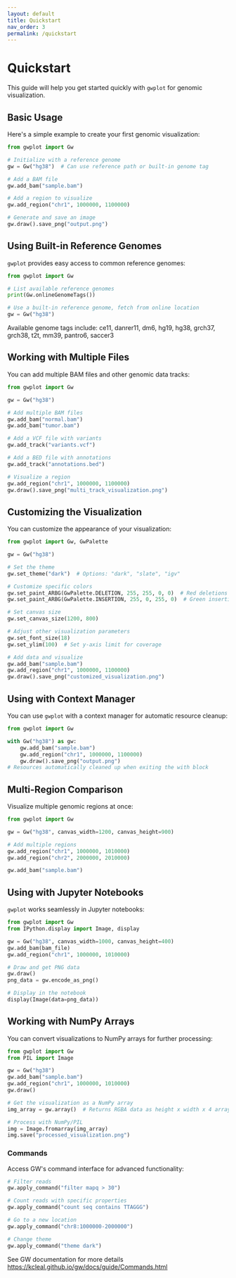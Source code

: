 ```yaml
---
layout: default
title: Quickstart
nav_order: 3
permalink: /quickstart
---
```


# Quickstart

This guide will help you get started quickly with `gwplot` for genomic visualization.

## Basic Usage

Here's a simple example to create your first genomic visualization:

```python
from gwplot import Gw

# Initialize with a reference genome
gw = Gw("hg38")  # Can use reference path or built-in genome tag

# Add a BAM file
gw.add_bam("sample.bam")

# Add a region to visualize
gw.add_region("chr1", 1000000, 1100000)

# Generate and save an image
gw.draw().save_png("output.png")
```

## Using Built-in Reference Genomes

`gwplot` provides easy access to common reference genomes:

```python
from gwplot import Gw

# List available reference genomes
print(Gw.onlineGenomeTags())

# Use a built-in reference genome, fetch from online location
gw = Gw("hg38")
```

Available genome tags include: ce11, danrer11, dm6, hg19, hg38, grch37, grch38, t2t, mm39, pantro6, saccer3

## Working with Multiple Files

You can add multiple BAM files and other genomic data tracks:

```python
from gwplot import Gw

gw = Gw("hg38")

# Add multiple BAM files
gw.add_bam("normal.bam")
gw.add_bam("tumor.bam")

# Add a VCF file with variants
gw.add_track("variants.vcf")

# Add a BED file with annotations
gw.add_track("annotations.bed")

# Visualize a region
gw.add_region("chr1", 1000000, 1100000)
gw.draw().save_png("multi_track_visualization.png")
```

## Customizing the Visualization

You can customize the appearance of your visualization:

```python
from gwplot import Gw, GwPalette

gw = Gw("hg38")

# Set the theme
gw.set_theme("dark")  # Options: "dark", "slate", "igv"

# Customize specific colors
gw.set_paint_ARBG(GwPalette.DELETION, 255, 255, 0, 0)  # Red deletions
gw.set_paint_ARBG(GwPalette.INSERTION, 255, 0, 255, 0)  # Green insertions

# Set canvas size
gw.set_canvas_size(1200, 800)

# Adjust other visualization parameters
gw.set_font_size(18)
gw.set_ylim(100)  # Set y-axis limit for coverage

# Add data and visualize
gw.add_bam("sample.bam")
gw.add_region("chr1", 1000000, 1100000)
gw.draw().save_png("customized_visualization.png")
```

## Using with Context Manager

You can use `gwplot` with a context manager for automatic resource cleanup:

```python
from gwplot import Gw

with Gw("hg38") as gw:
    gw.add_bam("sample.bam")
    gw.add_region("chr1", 1000000, 1100000)
    gw.draw().save_png("output.png")
# Resources automatically cleaned up when exiting the with block
```

## Multi-Region Comparison

Visualize multiple genomic regions at once:

```python
from gwplot import Gw

gw = Gw("hg38", canvas_width=1200, canvas_height=900)

# Add multiple regions
gw.add_region("chr1", 1000000, 1010000)
gw.add_region("chr2", 2000000, 2010000)

gw.add_bam("sample.bam")
```

## Using with Jupyter Notebooks

`gwplot` works seamlessly in Jupyter notebooks:

```python
from gwplot import Gw
from IPython.display import Image, display

gw = Gw("hg38", canvas_width=1000, canvas_height=400)
gw.add_bam(bam_file)
gw.add_region("chr1", 1000000, 1010000)

# Draw and get PNG data
gw.draw()
png_data = gw.encode_as_png()

# Display in the notebook
display(Image(data=png_data))
```

## Working with NumPy Arrays

You can convert visualizations to NumPy arrays for further processing:

```python
from gwplot import Gw
from PIL import Image

gw = Gw("hg38")
gw.add_bam("sample.bam")
gw.add_region("chr1", 1000000, 1010000)
gw.draw()

# Get the visualization as a NumPy array
img_array = gw.array()  # Returns RGBA data as height x width x 4 array

# Process with NumPy/PIL
img = Image.fromarray(img_array)
img.save("processed_visualization.png")
```

### Commands

Access GW's command interface for advanced functionality:

```python
# Filter reads
gw.apply_command("filter mapq > 30")

# Count reads with specific properties
gw.apply_command("count seq contains TTAGGG")

# Go to a new location
gw.apply_command("chr8:1000000-2000000")

# Change theme
gw.apply_command("theme dark")
```

See GW documentation for more details https://kcleal.github.io/gw/docs/guide/Commands.html

